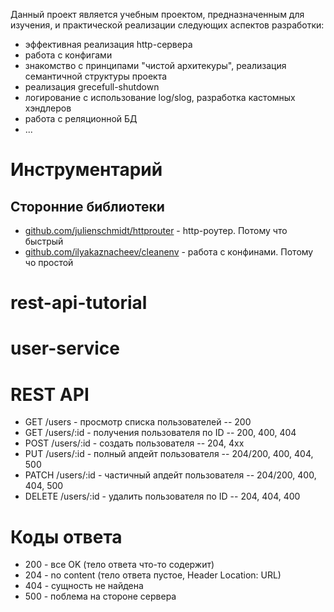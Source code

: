 Данный проект является учебным проектом, предназначенным для изучения, и практической реализации  следующих аспектов разработки:
- эффективная реализация http-сервера
- работа с конфигами
- знакомство с принципами "чистой архитекуры", реализация семантичной структуры проекта
- реализация grecefull-shutdown
- логирование с использование log/slog, разработка кастомных хэндлеров 
- работа с реляционной БД
- ...

# Инструментарий
## Сторонние библиотеки
- [github.com/julienschmidt/httprouter](https://github.com/julienschmidt/httprouter) - http-роутер. Потому что быстрый
- [github.com/ilyakaznacheev/cleanenv](https://github.com/ilyakaznacheev/cleanenv) - работа с конфинами. Потому чо простой







# rest-api-tutorial

# user-service

# REST API 
- GET /users          - просмотр списка пользователей     -- 200
- GET /users/:id      - получения пользователя по ID      -- 200, 400, 404 
- POST /users/:id     - создать пользователя              -- 204, 4xx
- PUT /users/:id      - полный апдейт пользователя        -- 204/200, 400, 404, 500
- PATCH /users/:id    - частичный апдейт пользователя     -- 204/200, 400, 404, 500
- DELETE /users/:id   - удалить пользователя по ID        -- 204, 404, 400


# Коды ответа
- 200 - все OK (тело ответа что-то содержит)
- 204 - no content (тело ответа пустое, Header Location: URL)
- 404 - сущность не найдена
- 500 - поблема на стороне  сервера
